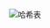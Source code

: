 
![哈希表](https://user-images.githubusercontent.com/58321592/210043840-aa281473-902d-4326-a9e8-dbfc6b58141a.png)
